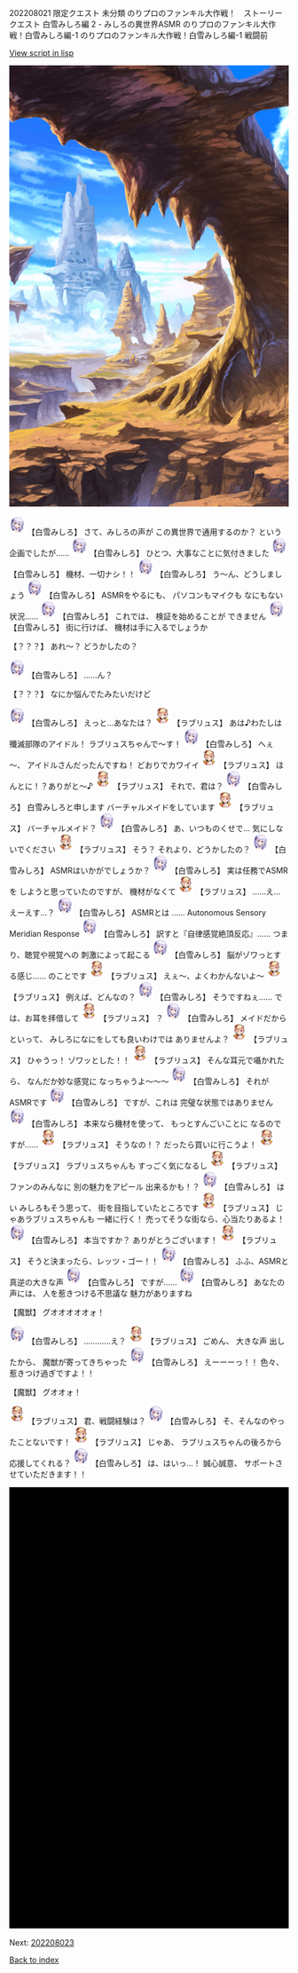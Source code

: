 202208021 限定クエスト 未分類 のりプロのファンキル大作戦！　ストーリークエスト 白雪みしろ編 2 - みしろの異世界ASMR のりプロのファンキル大作戦！白雪みしろ編-1 のりプロのファンキル大作戦！白雪みしろ編-1 戦闘前

[View script in lisp](../scripts/202208021.txt)

![wild.png](../images/backgrounds/wild.png)

<img src="../images/units/5604111.png" alt="5604111.png" height="34"/>
【白雪みしろ】
さて、みしろの声が
この異世界で通用するのか？
という企画でしたが……

<img src="../images/units/5604111.png" alt="5604111.png" height="34"/>
【白雪みしろ】
ひとつ、大事なことに気付きました

<img src="../images/units/5604111.png" alt="5604111.png" height="34"/>
【白雪みしろ】
機材、一切ナシ！！

<img src="../images/units/5604111.png" alt="5604111.png" height="34"/>
【白雪みしろ】
う～ん、どうしましょう

<img src="../images/units/5604111.png" alt="5604111.png" height="34"/>
【白雪みしろ】
ASMRをやるにも、
パソコンもマイクも
なにもない状況……

<img src="../images/units/5604111.png" alt="5604111.png" height="34"/>
【白雪みしろ】
これでは、
検証を始めることが
できません

<img src="../images/units/5604111.png" alt="5604111.png" height="34"/>
【白雪みしろ】
街に行けば、
機材は手に入るでしょうか

【？？？】
あれ～？
どうかしたの？

<img src="../images/units/5604111.png" alt="5604111.png" height="34"/>
【白雪みしろ】
……ん？

【？？？】
なにか悩んでたみたいだけど

<img src="../images/units/5604111.png" alt="5604111.png" height="34"/>
【白雪みしろ】
えっと…あなたは？

<img src="../images/units/200331.png" alt="200331.png" height="34"/>
【ラブリュス】
あは♪わたしは
殲滅部隊のアイドル！
ラブリュスちゃんで～す！

<img src="../images/units/5604111.png" alt="5604111.png" height="34"/>
【白雪みしろ】
へぇ～、
アイドルさんだったんですね！
どおりでカワイイ

<img src="../images/units/200331.png" alt="200331.png" height="34"/>
【ラブリュス】
ほんとに！？ありがと～♪

<img src="../images/units/200331.png" alt="200331.png" height="34"/>
【ラブリュス】
それで、君は？

<img src="../images/units/5604111.png" alt="5604111.png" height="34"/>
【白雪みしろ】
白雪みしろと申します
バーチャルメイドをしています

<img src="../images/units/200331.png" alt="200331.png" height="34"/>
【ラブリュス】
バーチャルメイド？

<img src="../images/units/5604111.png" alt="5604111.png" height="34"/>
【白雪みしろ】
あ、いつものくせで…
気にしないでください

<img src="../images/units/200331.png" alt="200331.png" height="34"/>
【ラブリュス】
そう？
それより、どうかしたの？

<img src="../images/units/5604111.png" alt="5604111.png" height="34"/>
【白雪みしろ】
ASMRはいかがでしょうか？

<img src="../images/units/5604111.png" alt="5604111.png" height="34"/>
【白雪みしろ】
実は任務でASMRを
しようと思っていたのですが、
機材がなくて

<img src="../images/units/200331.png" alt="200331.png" height="34"/>
【ラブリュス】
……え…
えーえす…？

<img src="../images/units/5604111.png" alt="5604111.png" height="34"/>
【白雪みしろ】
ASMRとは ……
Autonomous Sensory
Meridian Response

<img src="../images/units/5604111.png" alt="5604111.png" height="34"/>
【白雪みしろ】
訳すと『自律感覚絶頂反応』……
つまり、聴覚や視覚への
刺激によって起こる

<img src="../images/units/5604111.png" alt="5604111.png" height="34"/>
【白雪みしろ】
脳がゾワっとする感じ……
のことです

<img src="../images/units/200331.png" alt="200331.png" height="34"/>
【ラブリュス】
えぇ～、よくわかんないよ～

<img src="../images/units/200331.png" alt="200331.png" height="34"/>
【ラブリュス】
例えば、どんなの？

<img src="../images/units/5604111.png" alt="5604111.png" height="34"/>
【白雪みしろ】
そうですねぇ……
では、お耳を拝借して

<img src="../images/units/200331.png" alt="200331.png" height="34"/>
【ラブリュス】
？

<img src="../images/units/5604111.png" alt="5604111.png" height="34"/>
【白雪みしろ】
メイドだからといって、
みしろになにをしても良いわけでは
ありませんよ？

<img src="../images/units/200331.png" alt="200331.png" height="34"/>
【ラブリュス】
ひゃうっ！
ゾワッとした！！

<img src="../images/units/200331.png" alt="200331.png" height="34"/>
【ラブリュス】
そんな耳元で囁かれたら、
なんだか妙な感覚に
なっちゃうよ～～～

<img src="../images/units/5604111.png" alt="5604111.png" height="34"/>
【白雪みしろ】
それがASMRです

<img src="../images/units/5604111.png" alt="5604111.png" height="34"/>
【白雪みしろ】
ですが、これは
完璧な状態ではありません

<img src="../images/units/5604111.png" alt="5604111.png" height="34"/>
【白雪みしろ】
本来なら機材を使って、
もっとすんごいことに
なるのですが……

<img src="../images/units/200331.png" alt="200331.png" height="34"/>
【ラブリュス】
そうなの！？
だったら買いに行こうよ！

<img src="../images/units/200331.png" alt="200331.png" height="34"/>
【ラブリュス】
ラブリュスちゃんも
すっごく気になるし

<img src="../images/units/200331.png" alt="200331.png" height="34"/>
【ラブリュス】
ファンのみんなに
別の魅力をアピール
出来るかも！？

<img src="../images/units/5604111.png" alt="5604111.png" height="34"/>
【白雪みしろ】
はい
みしろもそう思って、
街を目指していたところです

<img src="../images/units/200331.png" alt="200331.png" height="34"/>
【ラブリュス】
じゃあラブリュスちゃんも
一緒に行く！
売ってそうな街なら、心当たりあるよ！

<img src="../images/units/5604111.png" alt="5604111.png" height="34"/>
【白雪みしろ】
本当ですか？
ありがとうございます！

<img src="../images/units/200331.png" alt="200331.png" height="34"/>
【ラブリュス】
そうと決まったら、レッツ・ゴー！！

<img src="../images/units/5604111.png" alt="5604111.png" height="34"/>
【白雪みしろ】
ふふ、ASMRと真逆の大きな声

<img src="../images/units/5604111.png" alt="5604111.png" height="34"/>
【白雪みしろ】
ですが……

<img src="../images/units/5604111.png" alt="5604111.png" height="34"/>
【白雪みしろ】
あなたの声には、
人を惹きつける不思議な
魅力がありますね

【魔獣】
グオオオオオォ！

<img src="../images/units/5604111.png" alt="5604111.png" height="34"/>
【白雪みしろ】
…………え？

<img src="../images/units/200331.png" alt="200331.png" height="34"/>
【ラブリュス】
ごめん、
大きな声 出したから、
魔獣が寄ってきちゃった

<img src="../images/units/5604111.png" alt="5604111.png" height="34"/>
【白雪みしろ】
えーーーっ！！
色々、惹きつけ過ぎですよ！！

【魔獣】
グオオォ！

<img src="../images/units/200331.png" alt="200331.png" height="34"/>
【ラブリュス】
君、戦闘経験は？

<img src="../images/units/5604111.png" alt="5604111.png" height="34"/>
【白雪みしろ】
そ、そんなのやったことないです！

<img src="../images/units/200331.png" alt="200331.png" height="34"/>
【ラブリュス】
じゃあ、
ラブリュスちゃんの後ろから
応援してくれる？

<img src="../images/units/5604111.png" alt="5604111.png" height="34"/>
【白雪みしろ】
は、はいっ…！
誠心誠意、
サポートさせていただきます！！

![bg_black.png](../images/backgrounds/bg_black.png)


Next: [202208023](202208023.md)

[Back to index](index.md)
